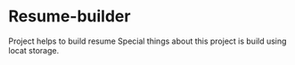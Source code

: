 # Resume-builder
Project helps to build resume 
Special things about this project is build using locat storage.
